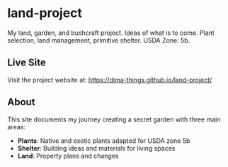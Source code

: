 # land-project

My land, garden, and bushcraft project.
Ideas of what is to come.
Plant selection, land management, primitive shelter. 
USDA Zone: 5b.

## Live Site

Visit the project website at: https://dima-things.github.io/land-project/

## About

This site documents my journey creating a secret garden with three main areas:
- **Plants**: Native and exotic plants adapted for USDA zone 5b
- **Shelter**: Building ideas and materials for living spaces  
- **Land**: Property plans and changes
